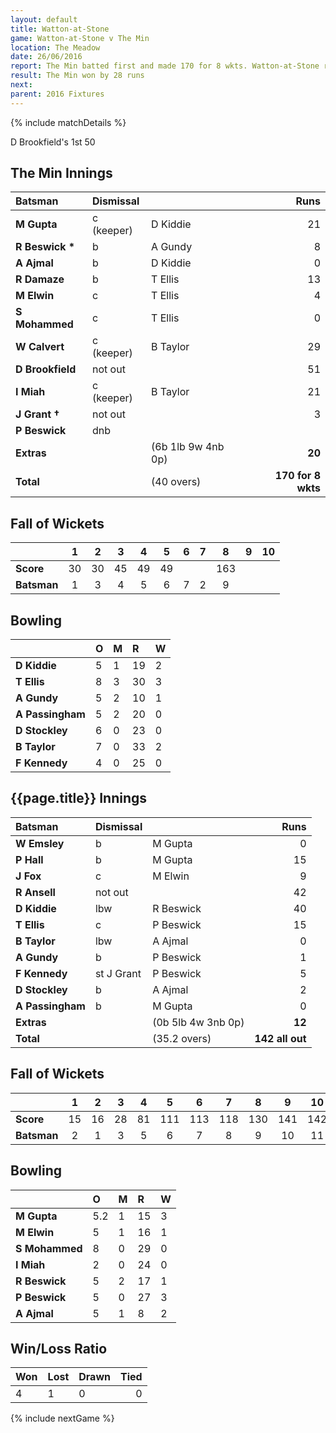 ```yaml
---
layout: default
title: Watton-at-Stone
game: Watton-at-Stone v The Min
location: The Meadow
date: 26/06/2016
report: The Min batted first and made 170 for 8 wkts. Watton-at-Stone replied with 142 all out
result: The Min won by 28 runs
next: 
parent: 2016 Fixtures
---
```


{% include matchDetails %}

D Brookfield's 1st 50

## The Min Innings

| Batsman | Dismissal |  | Runs |
|:---|:---|---|---:|
| **M Gupta** | c (keeper) | D Kiddie | 21 |
| **R Beswick &#42;** | b | A Gundy | 8 |
| **A Ajmal** | b | D Kiddie | 0 |
| **R Damaze** | b | T Ellis | 13 |
| **M Elwin** | c | T Ellis | 4 |
| **S Mohammed** | c | T Ellis | 0 |
| **W Calvert** | c (keeper) | B Taylor | 29 |
| **D Brookfield** | not out |  | 51 |
| **I Miah** | c (keeper) | B Taylor | 21 |
| **J Grant &#8224;** | not out |  | 3 |
| **P Beswick** | dnb |  |  |
| **Extras** | | (6b 1lb 9w 4nb 0p) | **20** |
| **Total** | | (40 overs) | **170 for 8 wkts** |

## Fall of Wickets

| | 1 | 2 | 3 | 4 | 5 | 6 | 7 | 8 | 9 | 10 |
|---|:---:|:---:|:---:|:---:|:---:|:---:|:---:|:---:|:---:|:---:|
| **Score** | 30 | 30 | 45 | 49 | 49 |  |  | 163 |  |  |
| **Batsman** | 1 | 3 | 4 | 5 | 6 | 7 | 2 | 9  |  |  |

## Bowling

| | O | M | R | W |
|---|:---|:---|:---|:---|
| **D Kiddie** | 5 | 1 | 19 | 2 |
| **T Ellis** | 8 | 3 | 30 | 3 |
| **A Gundy** | 5 | 2 | 10 | 1 |
| **A Passingham** | 5 | 2 | 20 | 0 |
| **D Stockley** | 6 | 0 | 23 | 0 |
| **B Taylor** | 7 | 0 | 33 | 2 |
| **F Kennedy** | 4 | 0 | 25 | 0 |

## {{page.title}} Innings

| Batsman | Dismissal |  | Runs |
|:---|:---|---|---:|
| **W Emsley** | b | M Gupta | 0 |
| **P Hall** | b | M Gupta | 15 |
| **J Fox** | c | M Elwin | 9 |
| **R Ansell** | not out |  | 42 |
| **D Kiddie** | lbw | R Beswick | 40 |
| **T Ellis** | c | P Beswick | 15 |
| **B Taylor** | lbw | A Ajmal | 0 |
| **A Gundy** | b | P Beswick | 1 |
| **F Kennedy** | st J Grant | P Beswick | 5 |
| **D Stockley** | b | A Ajmal | 2 |
| **A Passingham** | b | M Gupta | 0 |
| **Extras** | | (0b 5lb 4w 3nb 0p) | **12** |
| **Total** | | (35.2 overs) | **142 all out** |

## Fall of Wickets

| | 1 | 2 | 3 | 4 | 5 | 6 | 7 | 8 | 9 | 10 |
|---|:---:|:---:|:---:|:---:|:---:|:---:|:---:|:---:|:---:|:---:|
| **Score** | 15 | 16 | 28 | 81 | 111 | 113 | 118 | 130 | 141 | 142 |
| **Batsman** | 2 | 1 | 3 | 5 | 6 | 7 | 8 | 9 | 10 | 11 |

## Bowling

| | O | M | R | W |
|---|:---|:---|:---|:---|
| **M Gupta** | 5.2 | 1 | 15 | 3 |
| **M Elwin** | 5 | 1 | 16 | 1 |
| **S Mohammed** | 8 | 0 | 29 | 0 |
| **I Miah** | 2 | 0 | 24 | 0 |
| **R Beswick** | 5 | 2 | 17 | 1 |
| **P Beswick** | 5 | 0 | 27 | 3 |
| **A Ajmal** | 5 | 1 | 8 | 2 |

## Win/Loss Ratio

| Won | Lost | Drawn | Tied |
|:---|:---|:---|---:|
| 4 | 1 | 0 | 0 |

{% include nextGame %}